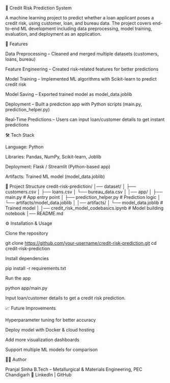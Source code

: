 🏦 Credit Risk Prediction System

A machine learning project to predict whether a loan applicant poses a credit risk, using customer, loan, and bureau data. The project covers end-to-end ML development including data preprocessing, model training, evaluation, and deployment as an application.

🚀 Features

Data Preprocessing – Cleaned and merged multiple datasets (customers, loans, bureau)

Feature Engineering – Created risk-related features for better predictions

Model Training – Implemented ML algorithms with Scikit-learn to predict credit risk

Model Saving – Exported trained model as model_data.joblib

Deployment – Built a prediction app with Python scripts (main.py, prediction_helper.py)

Real-Time Predictions – Users can input loan/customer details to get instant predictions

🛠️ Tech Stack

Language: Python

Libraries: Pandas, NumPy, Scikit-learn, Joblib

Deployment: Flask / Streamlit (Python-based app)

Artifacts: Trained ML model (model_data.joblib)

📂 Project Structure
credit-risk-prediction/
│── dataset/
│   ├── customers.csv
│   ├── loans.csv
│   └── bureau_data.csv
│
│── app/
│   ├── main.py               # App entry point
│   ├── prediction_helper.py  # Prediction logic
│   └── artifacts/model_data.joblib
│
│── artifacts/
│   └── model_data.joblib     # Trained model
│
│── credit_risk_model_codebasics.ipynb   # Model building notebook
│── README.md

⚙️ Installation & Usage

Clone the repository

git clone https://github.com/your-username/credit-risk-prediction.git
cd credit-risk-prediction


Install dependencies

pip install -r requirements.txt


Run the app

python app/main.py


Input loan/customer details to get a credit risk prediction.

📈 Future Improvements

Hyperparameter tuning for better accuracy

Deploy model with Docker & cloud hosting

Add more visualization dashboards

Support multiple ML models for comparison

👨‍💻 Author

Pranjal Sinha
B.Tech – Metallurgical & Materials Engineering, PEC Chandigarh
🔗 LinkedIn
 | GitHub
